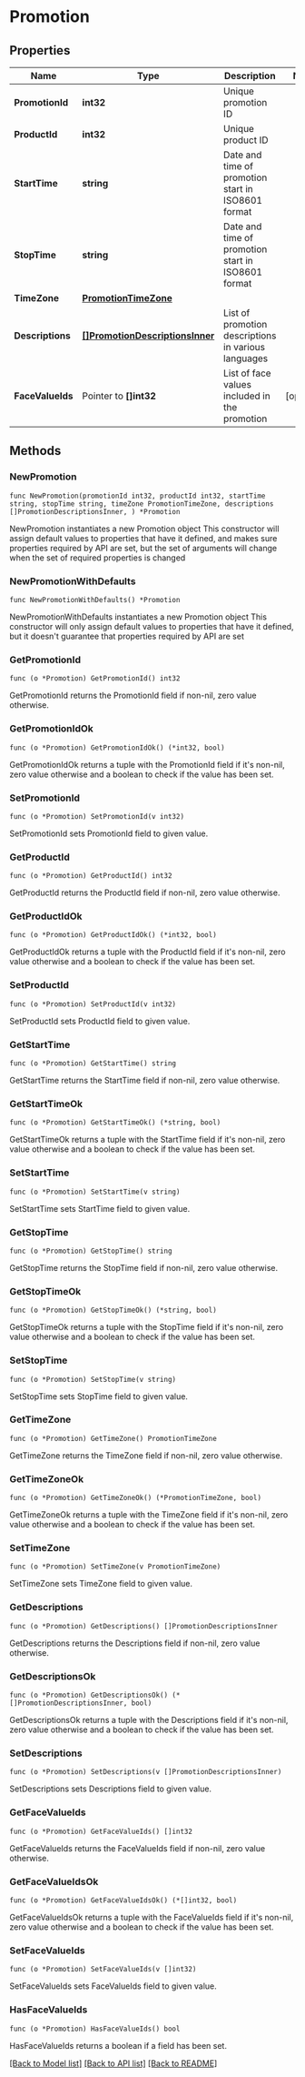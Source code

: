 # Promotion

## Properties

Name | Type | Description | Notes
------------ | ------------- | ------------- | -------------
**PromotionId** | **int32** | Unique promotion ID | 
**ProductId** | **int32** | Unique product ID | 
**StartTime** | **string** | Date and time of promotion start in ISO8601 format | 
**StopTime** | **string** | Date and time of promotion start in ISO8601 format | 
**TimeZone** | [**PromotionTimeZone**](PromotionTimeZone.md) |  | 
**Descriptions** | [**[]PromotionDescriptionsInner**](PromotionDescriptionsInner.md) | List of promotion descriptions in various languages | 
**FaceValueIds** | Pointer to **[]int32** | List of face values included in the promotion | [optional] 

## Methods

### NewPromotion

`func NewPromotion(promotionId int32, productId int32, startTime string, stopTime string, timeZone PromotionTimeZone, descriptions []PromotionDescriptionsInner, ) *Promotion`

NewPromotion instantiates a new Promotion object
This constructor will assign default values to properties that have it defined,
and makes sure properties required by API are set, but the set of arguments
will change when the set of required properties is changed

### NewPromotionWithDefaults

`func NewPromotionWithDefaults() *Promotion`

NewPromotionWithDefaults instantiates a new Promotion object
This constructor will only assign default values to properties that have it defined,
but it doesn't guarantee that properties required by API are set

### GetPromotionId

`func (o *Promotion) GetPromotionId() int32`

GetPromotionId returns the PromotionId field if non-nil, zero value otherwise.

### GetPromotionIdOk

`func (o *Promotion) GetPromotionIdOk() (*int32, bool)`

GetPromotionIdOk returns a tuple with the PromotionId field if it's non-nil, zero value otherwise
and a boolean to check if the value has been set.

### SetPromotionId

`func (o *Promotion) SetPromotionId(v int32)`

SetPromotionId sets PromotionId field to given value.


### GetProductId

`func (o *Promotion) GetProductId() int32`

GetProductId returns the ProductId field if non-nil, zero value otherwise.

### GetProductIdOk

`func (o *Promotion) GetProductIdOk() (*int32, bool)`

GetProductIdOk returns a tuple with the ProductId field if it's non-nil, zero value otherwise
and a boolean to check if the value has been set.

### SetProductId

`func (o *Promotion) SetProductId(v int32)`

SetProductId sets ProductId field to given value.


### GetStartTime

`func (o *Promotion) GetStartTime() string`

GetStartTime returns the StartTime field if non-nil, zero value otherwise.

### GetStartTimeOk

`func (o *Promotion) GetStartTimeOk() (*string, bool)`

GetStartTimeOk returns a tuple with the StartTime field if it's non-nil, zero value otherwise
and a boolean to check if the value has been set.

### SetStartTime

`func (o *Promotion) SetStartTime(v string)`

SetStartTime sets StartTime field to given value.


### GetStopTime

`func (o *Promotion) GetStopTime() string`

GetStopTime returns the StopTime field if non-nil, zero value otherwise.

### GetStopTimeOk

`func (o *Promotion) GetStopTimeOk() (*string, bool)`

GetStopTimeOk returns a tuple with the StopTime field if it's non-nil, zero value otherwise
and a boolean to check if the value has been set.

### SetStopTime

`func (o *Promotion) SetStopTime(v string)`

SetStopTime sets StopTime field to given value.


### GetTimeZone

`func (o *Promotion) GetTimeZone() PromotionTimeZone`

GetTimeZone returns the TimeZone field if non-nil, zero value otherwise.

### GetTimeZoneOk

`func (o *Promotion) GetTimeZoneOk() (*PromotionTimeZone, bool)`

GetTimeZoneOk returns a tuple with the TimeZone field if it's non-nil, zero value otherwise
and a boolean to check if the value has been set.

### SetTimeZone

`func (o *Promotion) SetTimeZone(v PromotionTimeZone)`

SetTimeZone sets TimeZone field to given value.


### GetDescriptions

`func (o *Promotion) GetDescriptions() []PromotionDescriptionsInner`

GetDescriptions returns the Descriptions field if non-nil, zero value otherwise.

### GetDescriptionsOk

`func (o *Promotion) GetDescriptionsOk() (*[]PromotionDescriptionsInner, bool)`

GetDescriptionsOk returns a tuple with the Descriptions field if it's non-nil, zero value otherwise
and a boolean to check if the value has been set.

### SetDescriptions

`func (o *Promotion) SetDescriptions(v []PromotionDescriptionsInner)`

SetDescriptions sets Descriptions field to given value.


### GetFaceValueIds

`func (o *Promotion) GetFaceValueIds() []int32`

GetFaceValueIds returns the FaceValueIds field if non-nil, zero value otherwise.

### GetFaceValueIdsOk

`func (o *Promotion) GetFaceValueIdsOk() (*[]int32, bool)`

GetFaceValueIdsOk returns a tuple with the FaceValueIds field if it's non-nil, zero value otherwise
and a boolean to check if the value has been set.

### SetFaceValueIds

`func (o *Promotion) SetFaceValueIds(v []int32)`

SetFaceValueIds sets FaceValueIds field to given value.

### HasFaceValueIds

`func (o *Promotion) HasFaceValueIds() bool`

HasFaceValueIds returns a boolean if a field has been set.


[[Back to Model list]](../README.md#documentation-for-models) [[Back to API list]](../README.md#documentation-for-api-endpoints) [[Back to README]](../README.md)


